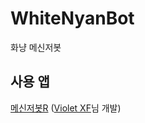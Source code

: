 # WhiteNyanBot
화냥 메신저봇

## 사용 앱
[메신저봇R](https://play.google.com/store/apps/details?id=com.xfl.msgbot) ([Violet XF](https://deviolet.tistory.com/)님 개발)
